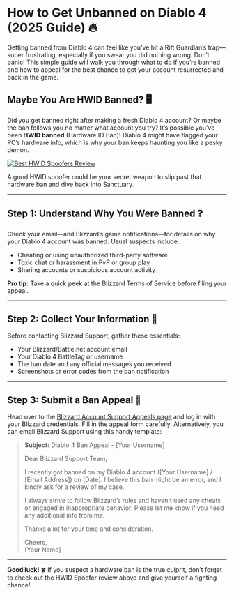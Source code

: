 <h1 id="how-to-get-unbanned-on-diablo-4-2025-guide-">How to Get Unbanned on Diablo 4 (2025 Guide) 🔥</h1>
<p>Getting banned from Diablo 4 can feel like you’ve hit a Rift Guardian’s trap—super frustrating, especially if you swear you did nothing wrong. Don’t panic! This simple guide will walk you through what to do if you’re banned and how to appeal for the best chance to get your account resurrected and back in the game.</p>
<h2 id="maybe-you-are-hwid-banned-">Maybe You Are HWID Banned? 🖥️</h2>
<p>Did you get banned right after making a fresh Diablo 4 account? Or maybe the ban follows you no matter what account you try? It’s possible you’ve been <strong>HWID banned</strong> (Hardware ID Ban)! Diablo 4 might have flagged your PC’s hardware info, which is why your ban keeps haunting you like a pesky demon.</p>
<p><a href="https://hwid-spoofer.mystrikingly.com/"><img src="https://img.shields.io/badge/Best%20HWID%20Spoofers-Read%20Review-brightgreen?style=for-the-badge&amp;logo=origin" alt="Best HWID Spoofers Review"></a></p>
<p>A good HWID spoofer could be your secret weapon to slip past that hardware ban and dive back into Sanctuary.</p>
<hr>
<h2 id="step-1-understand-why-you-were-banned-">Step 1: Understand Why You Were Banned ❓</h2>
<p>Check your email—and Blizzard’s game notifications—for details on why your Diablo 4 account was banned. Usual suspects include:</p>
<ul>
<li>Cheating or using unauthorized third-party software  </li>
<li>Toxic chat or harassment in PvP or group play  </li>
<li>Sharing accounts or suspicious account activity  </li>
</ul>
<p><strong>Pro tip:</strong> Take a quick peek at the Blizzard Terms of Service before filing your appeal.</p>
<hr>
<h2 id="step-2-collect-your-information-">Step 2: Collect Your Information 📝</h2>
<p>Before contacting Blizzard Support, gather these essentials:</p>
<ul>
<li>Your Blizzard/Battle.net account email  </li>
<li>Your Diablo 4 BattleTag or username  </li>
<li>The ban date and any official messages you received  </li>
<li>Screenshots or error codes from the ban notification  </li>
</ul>
<hr>
<h2 id="step-3-submit-a-ban-appeal-">Step 3: Submit a Ban Appeal 📧</h2>
<p>Head over to the <a href="https://help.ea.com/en/help/account/information-about-banned-or-suspended-accounts/">Blizzard Account Support Appeals page</a> and log in with your Blizzard credentials. Fill in the appeal form carefully. Alternatively, you can email Blizzard Support using this handy template:</p>
<blockquote>
<p><strong>Subject:</strong> Diablo 4 Ban Appeal - [Your Username]  </p>
<p>Dear Blizzard Support Team,  </p>
<p>I recently got banned on my Diablo 4 account ([Your Username] / [Email Address]) on [Date]. I believe this ban might be an error, and I kindly ask for a review of my case.  </p>
<p>I always strive to follow Blizzard’s rules and haven’t used any cheats or engaged in inappropriate behavior. Please let me know if you need any additional info from me.  </p>
<p>Thanks a lot for your time and consideration.  </p>
<p>Cheers,<br>[Your Name]</p>
</blockquote>
<hr>
<p><strong>Good luck!</strong> 🍀 If you suspect a hardware ban is the true culprit, don’t forget to check out the HWID Spoofer review above and give yourself a fighting chance!</p>

